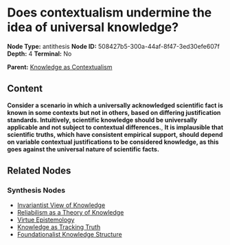 # Does contextualism undermine the idea of universal knowledge?

**Node Type:** antithesis
**Node ID:** 508427b5-300a-44af-8f47-3ed30efe607f
**Depth:** 4
**Terminal:** No

**Parent:** [Knowledge as Contextualism](knowledge-as-contextualism-synthesis-48edd0a3-2aa0-4af6-8530-15c417b2c086.md)

## Content

**Consider a scenario in which a universally acknowledged scientific fact is known in some contexts but not in others, based on differing justification standards. Intuitively, scientific knowledge should be universally applicable and not subject to contextual differences.**, **It is implausible that scientific truths, which have consistent empirical support, should depend on variable contextual justifications to be considered knowledge, as this goes against the universal nature of scientific facts.**

## Related Nodes

### Synthesis Nodes

- [Invariantist View of Knowledge](invariantist-view-of-knowledge-synthesis-2fad6b3f-b7a2-455b-a744-7b96c2353bf4.md)
- [Reliabilism as a Theory of Knowledge](reliabilism-as-a-theory-of-knowledge-synthesis-a03bc659-11f5-4964-b305-566efa87929d.md)
- [Virtue Epistemology](virtue-epistemology-synthesis-b76fde99-f856-47d3-abdc-00113e107fb8.md)
- [Knowledge as Tracking Truth](knowledge-as-tracking-truth-synthesis-4c72b63d-33a6-4a6c-aae1-dccc2309b529.md)
- [Foundationalist Knowledge Structure](foundationalist-knowledge-structure-synthesis-8b8f57ca-1382-4076-af14-3b134987ea27.md)
